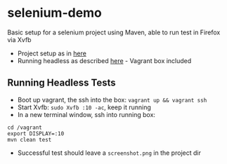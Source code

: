 # selenium-demo
Basic setup for a selenium project using Maven, able to run test in Firefox via Xvfb

- Project setup as in [here](http://www.wunderkraut.com/blog/creating-and-running-a-simple-selenium-webdriver-test/2011-09-15)
- Running headless as described [here](http://www.installationpage.com/selenium/how-to-run-selenium-headless-firefox-in-ubuntu/) - 
  Vagrant box included

## Running Headless Tests

- Boot up vagrant, the ssh into the box: `vagrant up && vagrant ssh`
- Start Xvfb: `sudo Xvfb :10 -ac`, keep it running
- In a new terminal window, ssh into running box:

```
cd /vagrant
export DISPLAY=:10
mvn clean test
```

- Successful test should leave a `screenshot.png` in the project dir